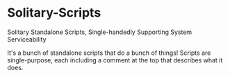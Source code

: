 # Solitary-Scripts
Solitary Standalone Scripts, Single-handedly Supporting System Serviceability

It's a bunch of standalone scripts that do a bunch of things! Scripts are single-purpose, each including a comment at the top that describes what it does.
